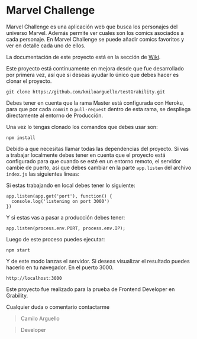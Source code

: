 # Marvel Challenge

Marvel Challenge es una aplicación web que busca los personajes del universo Marvel. Además permite ver cuales son los comics asociados a cada personaje. En Marvel Challenge se puede añadir comics favoritos y ver en detalle cada uno de ellos.

La documentación de este proyecto está en la sección de [Wiki](https://github.com/kmiloarguello/testGrability/wiki).

Este proyecto está continuamente en mejora desde que fue desarrollado por primera vez, así que si deseas ayudar lo único que debes hacer es clonar el proyecto.

`git clone https://github.com/kmiloarguello/testGrability.git`

Debes tener en cuenta que la rama Master está configurada con Heroku, para que por cada `commit` o `pull-request` dentro de esta rama, se despliega directamente al entorno de Producción.

Una vez lo tengas clonado los comandos que debes usar son:

`npm install`

Debido a que necesitas llamar todas las dependencias del proyecto. Si vas a trabajar localmente debes tener en cuenta que el proyecto está configurado para que cuando se esté en un entorno remoto, el servidor cambie de puerto, asi que debes cambiar en la parte `app.listen` del archivo `index.js` las siguientes lineas:

Si estas trabajando en local debes tener lo siguiente:

```
app.listen(app.get('port'), function() {
  console.log('listening on port 3000')
})
```

Y si estas vas a pasar a producción debes tener:

`app.listen(process.env.PORT, process.env.IP);`

Luego de este proceso puedes ejecutar:

`npm start`

Y de este modo lanzas el servidor. Si deseas visualizar el resultado puedes hacerlo en tu navegador. En el puerto 3000.

`http://localhost:3000`

Este proyecto fue realizado para la prueba de Frontend Developer en Grability.

Cualquier duda o comentario contactarme

> Camilo Arguello

> Developer
